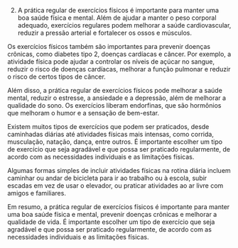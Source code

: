 
2) A prática regular de exercícios físicos é importante para manter uma boa saúde física e mental. Além de ajudar a manter o peso corporal adequado, exercícios regulares podem melhorar a saúde cardiovascular, reduzir a pressão arterial e fortalecer os ossos e músculos.

Os exercícios físicos também são importantes para prevenir doenças crônicas, como diabetes tipo 2, doenças cardíacas e câncer. Por exemplo, a atividade física pode ajudar a controlar os níveis de açúcar no sangue, reduzir o risco de doenças cardíacas, melhorar a função pulmonar e reduzir o risco de certos tipos de câncer.

Além disso, a prática regular de exercícios físicos pode melhorar a saúde mental, reduzir o estresse, a ansiedade e a depressão, além de melhorar a qualidade do sono. Os exercícios liberam endorfinas, que são hormônios que melhoram o humor e a sensação de bem-estar.

Existem muitos tipos de exercícios que podem ser praticados, desde caminhadas diárias até atividades físicas mais intensas, como corrida, musculação, natação, dança, entre outros. É importante escolher um tipo de exercício que seja agradável e que possa ser praticado regularmente, de acordo com as necessidades individuais e as limitações físicas.

Algumas formas simples de incluir atividades físicas na rotina diária incluem caminhar ou andar de bicicleta para ir ao trabalho ou à escola, subir escadas em vez de usar o elevador, ou praticar atividades ao ar livre com amigos e familiares.

Em resumo, a prática regular de exercícios físicos é importante para manter uma boa saúde física e mental, prevenir doenças crônicas e melhorar a qualidade de vida. É importante escolher um tipo de exercício que seja agradável e que possa ser praticado regularmente, de acordo com as necessidades individuais e as limitações físicas.